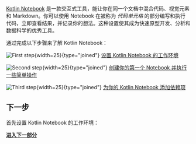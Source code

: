 [//]: # (title: Kotlin Notebook 入门)

[Kotlin Notebook](kotlin-notebook-overview.md) 是一款交互式工具，能让你在同一个文档中混合代码、视觉元素和 Markdown。你可以使用 Notebook 在被称为 _代码单元格_ 的部分编写和执行代码，立即查看结果，并记录你的想法。这种设置使其成为快速原型开发、分析和数据科学的优秀工具。

通过完成以下步骤来了解 Kotlin Notebook：

![First step](icon-1.svg){width=25}{type="joined"} [设置 Kotlin Notebook 的工作环境](kotlin-notebook-set-up-env.md)

![Second step](icon-2.svg){width=25}{type="joined"} [创建你的第一个 Notebook 并执行一些简单操作](kotlin-notebook-create.md)

![Third step](icon-3.svg){width=25}{type="joined"} [为你的 Kotlin Notebook 添加依赖项](kotlin-notebook-add-dependencies.md)

## 下一步

首先设置 Kotlin Notebook 的工作环境：

**[进入下一部分](kotlin-notebook-set-up-env.md)**